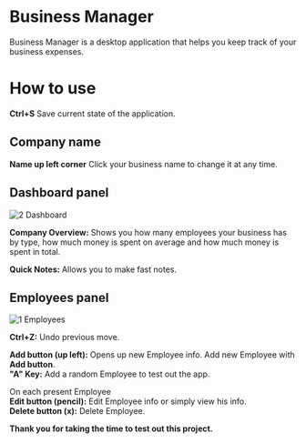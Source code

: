 # Business Manager 

Business Manager is a desktop application that helps you keep track of your business expenses.

# How to use

**Ctrl+S** Save current state of the application.

## Company name

**Name up left corner** Click your business name to change it at any time.

## Dashboard panel

![2 Dashboard](https://user-images.githubusercontent.com/115983223/196179833-9c0cc62d-307f-4efc-b0e2-c05f72ddcc94.png)

**Company Overview:** Shows you how many employees your business has by type, how much money is spent on average and how much money is spent in total.

**Quick Notes:** Allows you to make fast notes.


## Employees panel

![1 Employees](https://user-images.githubusercontent.com/115983223/196179788-412b695d-946b-4db1-9248-c4996b38586f.png)

**Ctrl+Z:** Undo previous move.

**Add button (up left):** Opens up new Employee info. Add new Employee with **Add button**.<br/>
**"A" Key:** Add a random Employee to test out the app.<br/>

On each present Employee<br/>
**Edit button (pencil):** Edit Employee info or simply view his info.<br/>
**Delete button (x):** Delete Employee.<br/>


**Thank you for taking the time to test out this project.**

